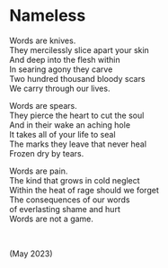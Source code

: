 # Nameless
<!-- #QUARK live! -->

Words are knives.  
They mercilessly slice apart your skin  
And deep into the flesh within  
In searing agony they carve  
Two hundred thousand bloody scars  
We carry through our lives.  

Words are spears.  
They pierce the heart to cut the soul  
And in their wake an aching hole  
It takes all of your life to seal  
The marks they leave that never heal  
Frozen dry by tears.  

Words are pain.  
The kind that grows in cold neglect  
Within the heat of rage should we forget  
The consequences of our words  
of everlasting shame and hurt  
Words are not a game.  


<br>


(May 2023)

<!-- #QUARK
EXPORT: poetry/nameless
STYLE: poetry
INDEX: poetry
YEAR: 23
DEC: 5
-->
